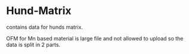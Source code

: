 # Hund-Matrix
contains data for hunds matrix.

OFM for Mn based material is large file and not allowed to upload so the data is split in 2 parts.
